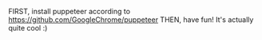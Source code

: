 FIRST, install puppeteer according to https://github.com/GoogleChrome/puppeteer
THEN, have fun! It's actually quite cool :)
